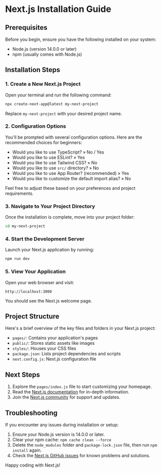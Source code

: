 # Next.js Installation Guide

## Prerequisites

Before you begin, ensure you have the following installed on your system:

* Node.js (version 14.0.0 or later)
* npm (usually comes with Node.js)

## Installation Steps

### 1. Create a New Next.js Project

Open your terminal and run the following command:

```bash
npx create-next-app@latest my-next-project
```

Replace `my-next-project` with your desired project name.

### 2. Configuration Options

You'll be prompted with several configuration options. Here are the recommended choices for beginners:

* Would you like to use TypeScript? » No / Yes
* Would you like to use ESLint? » Yes
* Would you like to use Tailwind CSS? » No
* Would you like to use `src/` directory? » No
* Would you like to use App Router? (recommended) » Yes
* Would you like to customize the default import alias? » No

Feel free to adjust these based on your preferences and project requirements.

### 3. Navigate to Your Project Directory

Once the installation is complete, move into your project folder:

```bash
cd my-next-project
```

### 4. Start the Development Server

Launch your Next.js application by running:

```bash
npm run dev
```

### 5. View Your Application

Open your web browser and visit:

```
http://localhost:3000
```

You should see the Next.js welcome page.

## Project Structure

Here's a brief overview of the key files and folders in your Next.js project:

* `pages/`: Contains your application's pages
* `public/`: Stores static assets like images
* `styles/`: Houses your CSS files
* `package.json`: Lists project dependencies and scripts
* `next.config.js`: Next.js configuration file

## Next Steps

1. Explore the `pages/index.js` file to start customizing your homepage.
2. Read the [Next.js documentation](https://nextjs.org/docs) for in-depth information.
3. Join the [Next.js community](https://nextjs.org/community) for support and updates.

## Troubleshooting

If you encounter any issues during installation or setup:

1. Ensure your Node.js version is 14.0.0 or later.
2. Clear your npm cache: `npm cache clean --force`
3. Delete the `node_modules` folder and `package-lock.json` file, then run `npm install` again.
4. Check the [Next.js GitHub issues](https://github.com/vercel/next.js/issues) for known problems and solutions.

Happy coding with Next.js!